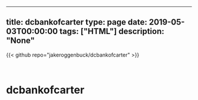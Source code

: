 
---
title: dcbankofcarter
type: page
date: 2019-05-03T00:00:00
tags: ["HTML"]
description: "None"
---

{{< github repo="jakeroggenbuck/dcbankofcarter" >}}

<br>

# dcbankofcarter
